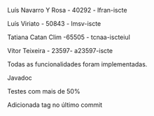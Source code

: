 Luís Navarro Y Rosa - 40292 - lfran-iscte 

Luís Viriato - 50843 - lmsv-iscte

Tatiana Catan Clim -65505 - tcnaa-iscteiul

Vítor Teixeira - 23597- a23597-iscte

Todas as funcionalidades foram implementadas. 

Javadoc

Testes com mais de 50%

Adicionada tag no último commit
